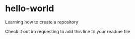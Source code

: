 # hello-world
Learning how to create a repository

Check it out im requesting to add this line to your readme file
